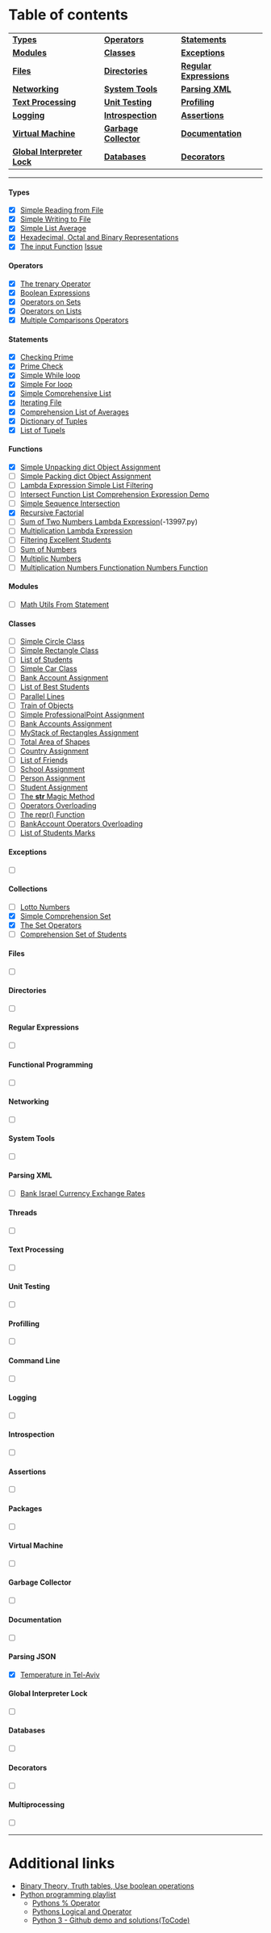 # Table of contents
|   |   |   |
|---|---|---|
|**[Types](#types)**|**[Operators](#operators)**|**[Statements](#statements)**|**[Functions](#functions)**|
|**[Modules](#modules)**|**[Classes](#classes)**|**[Exceptions](#exceptions)**|**[Collections](#collections)**|
|**[Files](#files)**|**[Directories](#directories)**|**[Regular Expressions](#regular-expressions)**|**[Functional Programming](#functional-programming)**
|**[Networking](#networking)**|**[System Tools](#system-tools)**|**[Parsing XML](#parsing-xml)**|**[Threads](#threads)**
|**[Text Processing](#text-processing)**|**[Unit Testing](#unit-testing)**|**[Profiling](#profilling)**|**[Command Line](#command-line)**|
|**[Logging](#logging)**|**[Introspection](#introspection)**|**[Assertions](#assertions)**|**[Packages](#packages)**|
|**[Virtual Machine](#virtual-machine)**|**[Garbage Collector](#garbage-collector)**|**[Documentation](#documentation)**|**[Parsing JSON](#parsing-json)**|
|**[Global Interpreter Lock](#global-interpreter-lock)**|**[Databases](#databases)**|**[Decorators](#decorators)**|**[Multiprocessing](#multiprocessing)**|**[Additional links](#additional-links)**|
  ---
#### Types
- [x] [Simple Reading from File](/archive/collections/types/files/read_from_file.py)
- [x] [Simple Writing to File ](/archive/types/files/write_to_file.py)
- [x] [Simple List Average ](/archive/types/list_avg-demo.py)
- [x] [Hexadecimal, Octal and Binary Representations](/archive/types/hex-oct-dec_types.py)
- [x] [The input Function](/archive/types/number_output_types-demo.py)
  [Issue](/QA/12.12.2019%20-%20questions.md)

#### Operators
- [x] [The trenary Operator](/archive/operators/trenary_operator-5189.py)
- [x] [Boolean Expressions](archive/operators/boolean_expression-5190.py)
- [x] [Operators on Sets](archive/operators/operators_on_sets-5191.py)
- [x] [Operators on Lists](archive/operators/operators_on_lists-5192.py)
- [x] [Multiple Comparisons Operators](archive/operators/multiple_comparisons_operators-5193.py)
#### Statements
- [x] [Checking Prime ](archive/statements/primecheck_5164.py)
- [x] [Prime Check](archive/statements/primecheckprint_5163.py)
- [x] [Simple While loop](archive/statements/loop-while_5167.py)
- [x] [Simple For loop](archive/statements/loop-for_5168.py)
- [x] [Simple Comprehensive List](archive/statements/simple_comprehensive_list_5173.py)
- [x] [Iterating File](archive/statements/iterating-file_5172.py)
- [x] [Comprehension List of Averages](archive/statements/comprehension_list_of_averages_14004.py)
- [x] [Dictionary of Tuples](archive/statements/dict_of_tupels_5170.py)
- [x] [List of Tupels](archive/statements/list_of_tupels_5170.py)
#### Functions
- [x] [Simple Unpacking dict Object Assignment](archive/functions/simple_unpacking_dict_object_assignment-13539.py)
- [ ] [Simple Packing dict Object Assignment](archive/functions/simple_packing_dict_object_assignment-13540.py)
- [ ] [Lambda Expression Simple List Filtering](/archive/functions/lambda_expression_simple_list_filtering-13549.py)
- [ ] [Intersect Function List Comprehension Expression Demo](/archive/functions/intersect_function_list_comprehension_expression_demo-5185.py)
- [ ] [Simple Sequence Intersection](/archive/functions/simple_sequence_intersection-5184.py)
- [x] [Recursive Factorial](archive/functions/recursive_factorial-5186.py)
- [ ] [Sum of Two Numbers Lambda Expression](/archive/functions/)(-13997.py)
- [ ] [Multiplication Lambda Expression](/archive/functions/multiplication_lambda_expression-13998.py)
- [ ] [Filtering Excellent Students](/archive/functions/filtering_excellent_students-13999.py)
- [ ] [Sum of Numbers](archive/functions/sum_of_numbers-14007.py)
- [ ] [Multiplic Numbers](archive/functions/sum_of_numbers-14007.py)
- [ ] [Multiplication Numbers Functionation Numbers Function](/archive/functions/multiplication_numbers_functionation_numbers_function-14008.py)

#### Modules
- [ ] [Math Utils From Statement](/archive/modules/math_utils_usage.py)

#### Classes
- [ ] [Simple Circle Class]()
- [ ] [Simple Rectangle Class]()
- [ ] [List of Students]()
- [ ] [Simple Car Class]()
- [ ] [Bank Account Assignment]()
- [ ] [List of Best Students]()
- [ ] [Parallel Lines]()
- [ ] [Train of Objects]()
- [ ] [Simple ProfessionalPoint Assignment]()
- [ ] [Bank Accounts Assignment]()
- [ ] [MyStack of Rectangles Assignment]()
- [ ] [Total Area of Shapes]()
- [ ] [Country Assignment]()
- [ ] [List of Friends]()
- [ ] [School Assignment]()
- [ ] [Person Assignment]()
- [ ] [Student Assignment]()
- [ ] [The __str__ Magic Method]()
- [ ] [Operators Overloading]()
- [ ] [The repr() Function]()
- [ ] [BankAccount Operators Overloading]()
- [ ] [List of Students Marks]()

#### Exceptions
- [ ] []()

#### Collections
- [ ] [Lotto Numbers](archive/collections/lotto_numbers-13626.py)
- [x] [Simple Comprehension Set](archive/collections/simple_comprehension_set-13629.py)
- [x] [The Set Operators](archive/collections/the_set_operators-13630.py)
- [ ] [Comprehension Set of Students](archive/collections/comprehansion_set_of_students-13833.py)

#### Files
- [ ] []()

#### Directories
- [ ] []()

#### Regular Expressions
- [ ] []()

#### Functional Programming
- [ ] []()

#### Networking
- [ ] []()

#### System Tools
- [ ] []()

#### Parsing XML
- [ ] [Bank Israel Currency Exchange Rates](/archive/parsing_xml/bank_israel_currency_exchange_rates-14043.py)

#### Threads
- [ ] []()

#### Text Processing
- [ ] []()

#### Unit Testing
- [ ] []()

#### Profilling
- [ ] []()

#### Command Line
- [ ] []()

#### Logging
- [ ] []()

#### Introspection
- [ ] []()

#### Assertions
- [ ] []()

#### Packages
- [ ] []()

#### Virtual Machine
- [ ] []()

#### Garbage Collector
- [ ] []()

#### Documentation
- [ ] []()

#### Parsing JSON
- [x] [Temperature in Tel-Aviv](archive/parsing_json/temperature%20_in_tel-aviv-14033.py)

#### Global Interpreter Lock
- [ ] []()

#### Databases
- [ ] []()

#### Decorators
- [ ] []()

#### Multiprocessing
- [ ] []()

---
# Additional links

* [Binary Theory, Truth tables, Use boolean operations](https://www.bottomupcs.com/chapter01.xhtml#binary)
* [Python programming playlist](https://www.youtube.com/playlist?list=PL6lxxT7IdTxFKo9DguLxGM2dhgb8-u976)
    * [Pythons % Operator](https://www.youtube.com/watch?v=ypo2CVtSWkk)
    * [Pythons Logical and Operator](https://www.youtube.com/watch?v=qQt5G6OEwt8)
    * [Python 3 - Github demo and solutions(ToCode)](https://github.com/izmirli/python3-course-demos-and-solutions/tree/dev/16-collections-module)
